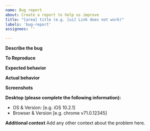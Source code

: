 ```yaml
---
name: Bug report
about: Create a report to help us improve
title: "[area] title (e.g. [ui] Link does not work)"
labels: 'bug-report'
assignees: ''

---
```


**Describe the bug**
<!-- A clear and concise description of what the bug is. -->

**To Reproduce**
<!-- Steps to reproduce the behavior:
1. Go to '...'
2. ... 
-->

**Expected behavior**
<!-- A clear and concise description of what you expected to happen. -->

**Actual behavior**
<!-- What currently happens instead -->

**Screenshots**
<!-- If applicable, add screenshots to help explain your problem. -->

**Desktop (please complete the following information):**
 - OS & Version: [e.g. iOS 10.2.1]
 - Browser & Version [e.g. chrome v71.0.12345]

**Additional context**
Add any other context about the problem here.
